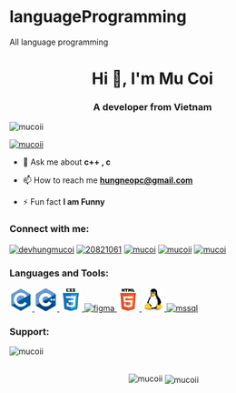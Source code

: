 # languageProgramming
All language programming 

<h1 align="center">Hi 👋, I'm Mu Coi</h1>
<h3 align="center">A developer from Vietnam</h3>

<p align="left"> <img src="https://komarev.com/ghpvc/?username=mucoii&label=Profile%20views&color=0e75b6&style=flat" alt="mucoii" /> </p>

<p align="left"> <a href="https://github.com/ryo-ma/github-profile-trophy"><img src="https://github-profile-trophy.vercel.app/?username=mucoii" alt="mucoii" /></a> </p>

- 💬 Ask me about **c++ , c**

- 📫 How to reach me **hungneopc@gmail.com**

- ⚡ Fun fact **I am Funny**

<h3 align="left">Connect with me:</h3>
<p align="left">
<a href="https://twitter.com/devhungmucoi" target="blank"><img align="center" src="https://raw.githubusercontent.com/rahuldkjain/github-profile-readme-generator/master/src/images/icons/Social/twitter.svg" alt="devhungmucoi" height="30" width="40" /></a>
<a href="https://stackoverflow.com/users/20821061" target="blank"><img align="center" src="https://raw.githubusercontent.com/rahuldkjain/github-profile-readme-generator/master/src/images/icons/Social/stack-overflow.svg" alt="20821061" height="30" width="40" /></a>
<a href="https://codesandbox.com/mucoi" target="blank"><img align="center" src="https://raw.githubusercontent.com/rahuldkjain/github-profile-readme-generator/master/src/images/icons/Social/codesandbox.svg" alt="mucoi" height="30" width="40" /></a>
<a href="https://kaggle.com/mucoii" target="blank"><img align="center" src="https://raw.githubusercontent.com/rahuldkjain/github-profile-readme-generator/master/src/images/icons/Social/kaggle.svg" alt="mucoii" height="30" width="40" /></a>
<a href="https://www.topcoder.com/members/mucoi" target="blank"><img align="center" src="https://raw.githubusercontent.com/rahuldkjain/github-profile-readme-generator/master/src/images/icons/Social/topcoder.svg" alt="mucoi" height="30" width="40" /></a>
</p>

<h3 align="left">Languages and Tools:</h3>
<p align="left"> <a href="https://www.cprogramming.com/" target="_blank" rel="noreferrer"> <img src="https://raw.githubusercontent.com/devicons/devicon/master/icons/c/c-original.svg" alt="c" width="40" height="40"/> </a> <a href="https://www.w3schools.com/cpp/" target="_blank" rel="noreferrer"> <img src="https://raw.githubusercontent.com/devicons/devicon/master/icons/cplusplus/cplusplus-original.svg" alt="cplusplus" width="40" height="40"/> </a> <a href="https://www.w3schools.com/css/" target="_blank" rel="noreferrer"> <img src="https://raw.githubusercontent.com/devicons/devicon/master/icons/css3/css3-original-wordmark.svg" alt="css3" width="40" height="40"/> </a> <a href="https://www.figma.com/" target="_blank" rel="noreferrer"> <img src="https://www.vectorlogo.zone/logos/figma/figma-icon.svg" alt="figma" width="40" height="40"/> </a> <a href="https://www.w3.org/html/" target="_blank" rel="noreferrer"> <img src="https://raw.githubusercontent.com/devicons/devicon/master/icons/html5/html5-original-wordmark.svg" alt="html5" width="40" height="40"/> </a> <a href="https://www.linux.org/" target="_blank" rel="noreferrer"> <img src="https://raw.githubusercontent.com/devicons/devicon/master/icons/linux/linux-original.svg" alt="linux" width="40" height="40"/> </a> <a href="https://www.microsoft.com/en-us/sql-server" target="_blank" rel="noreferrer"> <img src="https://www.svgrepo.com/show/303229/microsoft-sql-server-logo.svg" alt="mssql" width="40" height="40"/> </a> </p>

<h3 align="left">Support:</h3>
<p><a href="https://www.buymeacoffee.com/mucoii"> <img align="left" src="https://cdn.buymeacoffee.com/buttons/v2/default-yellow.png" height="50" width="210" alt="mucoii" /></a></p><br><br>

<p><img align="left" src="https://github-readme-stats.vercel.app/api/top-langs?username=mucoii&show_icons=true&locale=en&layout=compact" alt="mucoii" /></p>

<p>&nbsp;<img align="center" src="https://github-readme-stats.vercel.app/api?username=mucoii&show_icons=true&locale=en" alt="mucoii" /></p>
